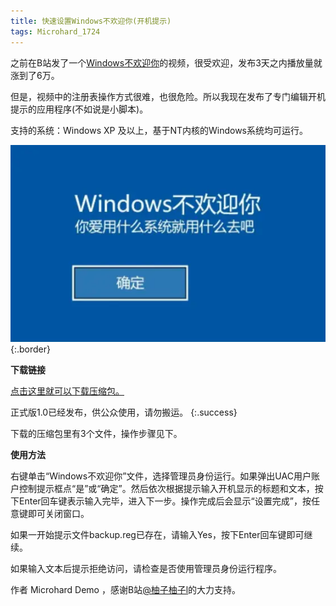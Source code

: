 ```yaml
---
title: 快速设置Windows不欢迎你(开机提示)
tags: Microhard_1724
---
```


之前在B站发了一个[Windows不欢迎你](https://www.bilibili.com/video/BV1mr4y1V7r5/?spm_id_from=333.999.0.0)的视频，很受欢迎，发布3天之内播放量就涨到了6万。

但是，视频中的注册表操作方式很难，也很危险。所以我现在发布了专门编辑开机提示的应用程序(不如说是小脚本)。

支持的系统：Windows XP 及以上，基于NT内核的Windows系统均可运行。

![Image](/好吧.webp){:.border}

**下载链接**

[点击这里就可以下载压缩包。](https://wwvg.lanzouf.com/igOta0lgthrg)

正式版1.0已经发布，供公众使用，请勿搬运。
{:.success}

下载的压缩包里有3个文件，操作步骤见下。

**使用方法**

右键单击“Windows不欢迎你”文件，选择管理员身份运行。如果弹出UAC用户账户控制提示框点“是”或“确定”。然后依次根据提示输入开机显示的标题和文本，按下Enter回车键表示输入完毕，进入下一步。操作完成后会显示“设置完成”，按任意键即可关闭窗口。

如果一开始提示文件backup.reg已存在，请输入Yes，按下Enter回车键即可继续。

如果输入文本后提示拒绝访问，请检查是否使用管理员身份运行程序。

作者 Microhard Demo ，感谢B站[@柚子柚子l](https://space.bilibili.com/1377882998)的大力支持。
